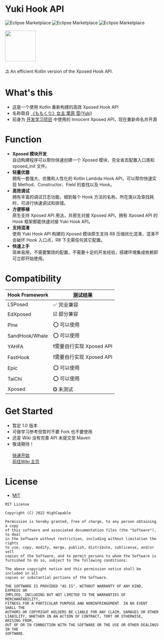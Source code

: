 # Yuki Hook API

![Eclipse Marketplace](https://img.shields.io/badge/build-passing-brightgreen)
![Eclipse Marketplace](https://img.shields.io/badge/license-MIT-blue)
![Eclipse Marketplace](https://img.shields.io/badge/version-v1.0-green)
<br/><br/>
<img src="https://github.com/fankes/YuKiHookAPI/blob/master/demo-app/src/main/res/mipmap-xxhdpi/ic_icon.png" width = "100" height = "100"/>
<br/>
<br/>
⛱️ An efficient Kotlin version of the Xposed Hook API.
<br/>

# What's this

- 这是一个使用 Kotlin 重新构建的高效 Xposed Hook API
- 名称取自 <a href='https://www.bilibili.com/bangumi/play/ss5016/?from=search&seid=313229405371562533&spm_id_from=333.337.0.0'>
  《ももくり》女主 栗原 雪(Yuki)</a>
- 前身为 [开发学习项目](https://github.com/fankes/TMore) 中使用的 Innocent Xposed API，现在重新命名并开源

# Function

- <strong>Xposed 模块开发</strong><br/>
  自动构建程序可以帮你快速创建一个 Xposed 模块，完全省去配置入口类和 xposed_init 文件。<br/>
- <strong>轻量优雅</strong><br/>
  拥有一套强大、优雅和人性化的 Kotlin Lambda Hook API，可以帮你快速实现 Method、Constructor、Field 的查找以及 Hook。<br/>
- <strong>高效调试</strong><br/>
  拥有丰富的调试日志功能，细到每个 Hook 方法的名称、所在类以及查找耗时，可进行快速调试和排错。<br/>
- <strong>方便移植</strong><br/>
  原生支持 Xposed API 用法，并原生对接 Xposed API，拥有 Xposed API 的 Hook 框架都能快速对接 Yuki Hook API。<br/>
- <strong>支持混淆</strong><br/>
  使用 Yuki Hook API 构建的 Xposed 模块原生支持 R8 压缩优化混淆，混淆不会破坏 Hook 入口点，R8 下无需任何其它配置。<br/>
- <strong>快速上手</strong><br/>
  简单易用，不需要繁琐的配置，不需要十足的开发经验，搭建环境集成依赖即可立即开始使用。

# Compatibility

<table class="table">
  <thead>
    <tr>
      <th colspan="1">Hook Framework</th>
      <th colspan="1">测试结果</th>
    </tr>
  </thead>
  <tbody>
     <tr>
      <td>LSPosed</td>
      <td>
        ✅ 完全兼容
      </td>
     </tr>
     <tr>
      <td>EdXposed</td>
      <td>
       ☑️ 部分兼容
      </td>
     </tr>
     <tr>
      <td>Pine</td>
      <td>
       ⭕ 可以使用
      </td>
     </tr>
     <tr>
      <td>SandHook/Whale</td>
      <td>
       ⭕ 可以使用
      </td>
     </tr>
     <tr>
      <td>YAHFA</td>
      <td>
       ❗需要自行实现 Xposed API
      </td>
     </tr>
     <tr>
      <td>FastHook</td>
      <td>
       ❗需要自行实现 Xposed API
      </td>
     </tr>
     <tr>
      <td>Epic</td>
      <td>
       ⭕ 可以使用
      </td>
     </tr>
     <tr>
      <td>TaiChi</td>
      <td>
       ⭕ 可以使用
      </td>
     </tr>
     <tr>
      <td>Xposed</td>
      <td>
       ❎ 未测试
      </td>
     </tr>
    <tr>
 </tbody>
</table>

# Get Started

- 暂定 1.0 版本
- 可做学习参考但暂时不要 Fork 也不要使用
- 还差 Wiki 没有完善 API 未提交至 Maven
- 敬请期待！<br/><br/>
  [快速开始](https://github.com/fankes/YukiHookAPI/wiki#%E5%BF%AB%E9%80%9F%E5%BC%80%E5%A7%8B)<br/>
  [前往Wiki 主页](https://github.com/fankes/YukiHookAPI/wiki)

# License

- [MIT](https://choosealicense.com/licenses/mit)

```
MIT License

Copyright (C) 2022 HighCapable

Permission is hereby granted, free of charge, to any person obtaining a copy
of this software and associated documentation files (the "Software"), to deal
in the Software without restriction, including without limitation the rights
to use, copy, modify, merge, publish, distribute, sublicense, and/or sell
copies of the Software, and to permit persons to whom the Software is
furnished to do so, subject to the following conditions:

The above copyright notice and this permission notice shall be included in all
copies or substantial portions of the Software.

THE SOFTWARE IS PROVIDED "AS IS", WITHOUT WARRANTY OF ANY KIND, EXPRESS OR
IMPLIED, INCLUDING BUT NOT LIMITED TO THE WARRANTIES OF MERCHANTABILITY,
FITNESS FOR A PARTICULAR PURPOSE AND NONINFRINGEMENT. IN NO EVENT SHALL THE
AUTHORS OR COPYRIGHT HOLDERS BE LIABLE FOR ANY CLAIM, DAMAGES OR OTHER
LIABILITY, WHETHER IN AN ACTION OF CONTRACT, TORT OR OTHERWISE, ARISING FROM,
OUT OF OR IN CONNECTION WITH THE SOFTWARE OR THE USE OR OTHER DEALINGS IN THE
SOFTWARE.
```